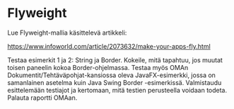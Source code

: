 # Flyweight

Lue Flyweight-mallia käsittelevä artikkeli:

https://www.infoworld.com/article/2073632/make-your-apps-fly.html

Testaa esimerkit 1 ja 2: String ja Border. Kokeile, mitä tapahtuu, jos muutat
toisen paneelin kokoa Border-ohjelmassa. Testaa myös OMAn
Dokumentit/Tehtäväpohjat-kansiossa oleva JavaFX-esimerkki, jossa on
samanlainen asetelma kuin Java Swing Border -esimerkissä. Valmistaudu
esittelemään testiajot ja kertomaan, mitä testien perusteella voidaan
todeta. Palauta raportti OMAan.

